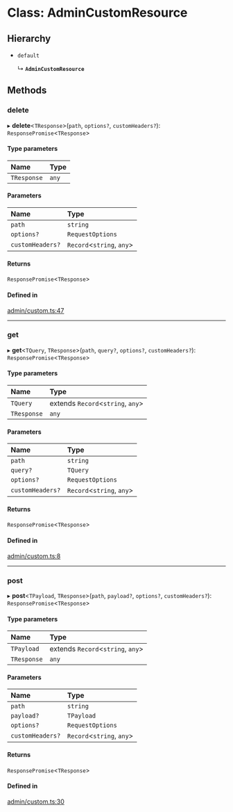 # Class: AdminCustomResource

## Hierarchy

- `default`

  ↳ **`AdminCustomResource`**

## Methods

### delete

▸ **delete**<`TResponse`\>(`path`, `options?`, `customHeaders?`): `ResponsePromise`<`TResponse`\>

#### Type parameters

| Name | Type |
| :------ | :------ |
| `TResponse` | `any` |

#### Parameters

| Name | Type |
| :------ | :------ |
| `path` | `string` |
| `options?` | `RequestOptions` |
| `customHeaders?` | `Record`<`string`, `any`\> |

#### Returns

`ResponsePromise`<`TResponse`\>

#### Defined in

[admin/custom.ts:47](https://github.com/medusajs/medusa/blob/418ff2a33/packages/medusa-js/src/resources/admin/custom.ts#L47)

___

### get

▸ **get**<`TQuery`, `TResponse`\>(`path`, `query?`, `options?`, `customHeaders?`): `ResponsePromise`<`TResponse`\>

#### Type parameters

| Name | Type |
| :------ | :------ |
| `TQuery` | extends `Record`<`string`, `any`\> |
| `TResponse` | `any` |

#### Parameters

| Name | Type |
| :------ | :------ |
| `path` | `string` |
| `query?` | `TQuery` |
| `options?` | `RequestOptions` |
| `customHeaders?` | `Record`<`string`, `any`\> |

#### Returns

`ResponsePromise`<`TResponse`\>

#### Defined in

[admin/custom.ts:8](https://github.com/medusajs/medusa/blob/418ff2a33/packages/medusa-js/src/resources/admin/custom.ts#L8)

___

### post

▸ **post**<`TPayload`, `TResponse`\>(`path`, `payload?`, `options?`, `customHeaders?`): `ResponsePromise`<`TResponse`\>

#### Type parameters

| Name | Type |
| :------ | :------ |
| `TPayload` | extends `Record`<`string`, `any`\> |
| `TResponse` | `any` |

#### Parameters

| Name | Type |
| :------ | :------ |
| `path` | `string` |
| `payload?` | `TPayload` |
| `options?` | `RequestOptions` |
| `customHeaders?` | `Record`<`string`, `any`\> |

#### Returns

`ResponsePromise`<`TResponse`\>

#### Defined in

[admin/custom.ts:30](https://github.com/medusajs/medusa/blob/418ff2a33/packages/medusa-js/src/resources/admin/custom.ts#L30)
